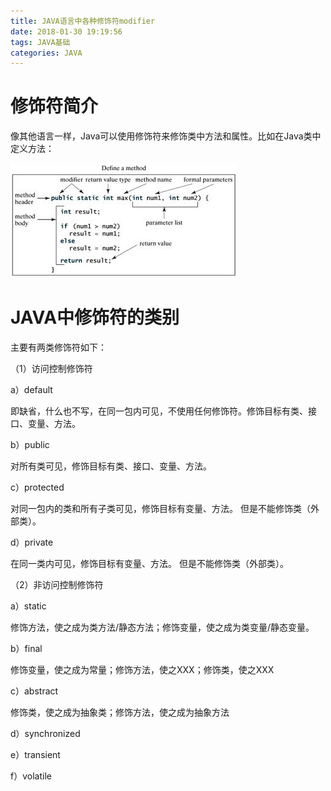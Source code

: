 ```yaml
---
title: JAVA语言中各种修饰符modifier
date: 2018-01-30 19:19:56
tags: JAVA基础
categories: JAVA
---
```


# 修饰符简介

像其他语言一样，Java可以使用修饰符来修饰类中方法和属性。比如在Java类中定义方法：

![](/images/java_syntax_5_1.png)

# JAVA中修饰符的类别

主要有两类修饰符如下：

（1）访问控制修饰符

a）default

即缺省，什么也不写，在同一包内可见，不使用任何修饰符。修饰目标有类、接口、变量、方法。

b）public

对所有类可见，修饰目标有类、接口、变量、方法。

c）protected

对同一包内的类和所有子类可见，修饰目标有变量、方法。 但是不能修饰类（外部类）。

d）private

在同一类内可见，修饰目标有变量、方法。 但是不能修饰类（外部类）。

（2）非访问控制修饰符

a）static

修饰方法，使之成为类方法/静态方法；修饰变量，使之成为类变量/静态变量。

b）final

修饰变量，使之成为常量；修饰方法，使之XXX；修饰类，使之XXX

c）abstract

修饰类，使之成为抽象类；修饰方法，使之成为抽象方法

d）synchronized

e）transient

f）volatile

